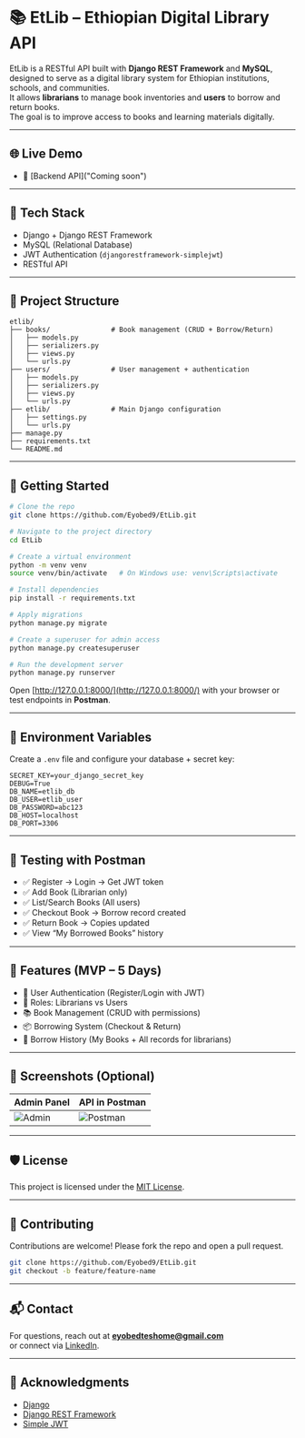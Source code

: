 # 📚 EtLib – Ethiopian Digital Library API

EtLib is a RESTful API built with **Django REST Framework** and **MySQL**, designed to serve as a digital library system for Ethiopian institutions, schools, and communities.  
It allows **librarians** to manage book inventories and **users** to borrow and return books.  
The goal is to improve access to books and learning materials digitally.

---

## 🌐 Live Demo

- 🔗 [Backend API]("Coming soon")

---

## 🧰 Tech Stack

- Django + Django REST Framework
- MySQL (Relational Database)
- JWT Authentication (`djangorestframework-simplejwt`)
- RESTful API

---

## 📂 Project Structure

```
etlib/
├── books/               # Book management (CRUD + Borrow/Return)
│   ├── models.py
│   ├── serializers.py
│   ├── views.py
│   └── urls.py
├── users/               # User management + authentication
│   ├── models.py
│   ├── serializers.py
│   ├── views.py
│   └── urls.py
├── etlib/               # Main Django configuration
│   ├── settings.py
│   └── urls.py
├── manage.py
├── requirements.txt
└── README.md
```

---

## 🚀 Getting Started

```bash
# Clone the repo
git clone https://github.com/Eyobed9/EtLib.git

# Navigate to the project directory
cd EtLib

# Create a virtual environment
python -m venv venv
source venv/bin/activate   # On Windows use: venv\Scripts\activate

# Install dependencies
pip install -r requirements.txt

# Apply migrations
python manage.py migrate

# Create a superuser for admin access
python manage.py createsuperuser

# Run the development server
python manage.py runserver
```

Open [http://127.0.0.1:8000/](http://127.0.0.1:8000/) with your browser or test endpoints in **Postman**.

---

## 🔐 Environment Variables

Create a `.env` file and configure your database + secret key:

```
SECRET_KEY=your_django_secret_key
DEBUG=True
DB_NAME=etlib_db
DB_USER=etlib_user
DB_PASSWORD=abc123
DB_HOST=localhost
DB_PORT=3306
```

---

## 🧪 Testing with Postman

- ✅ Register → Login → Get JWT token  
- ✅ Add Book (Librarian only)  
- ✅ List/Search Books (All users)  
- ✅ Checkout Book → Borrow record created  
- ✅ Return Book → Copies updated  
- ✅ View “My Borrowed Books” history  

---

## 🚀 Features (MVP – 5 Days)

- 🔐 User Authentication (Register/Login with JWT)
- 👥 Roles: Librarians vs Users
- 📚 Book Management (CRUD with permissions)
- 📦 Borrowing System (Checkout & Return)
- 📖 Borrow History (My Books + All records for librarians)

---

## 📸 Screenshots (Optional)

| Admin Panel                       | API in Postman                       |
| --------------------------------- | ------------------------------------ |
| ![Admin](./screenshots/admin.png) | ![Postman](./screenshots/postman.png) |

---

## 🛡️ License

This project is licensed under the [MIT License](./LICENSE).

---

## 👏 Contributing

Contributions are welcome! Please fork the repo and open a pull request.

```bash
git clone https://github.com/Eyobed9/EtLib.git
git checkout -b feature/feature-name
```

---

## 📬 Contact

For questions, reach out at **[eyobedteshome@gmail.com](mailto:eyobedteshome@gmail.com)**  
or connect via [LinkedIn](https://www.linkedin.com/in/eyobed-d-249634230/).

---

## 🙏 Acknowledgments

- [Django](https://docs.djangoproject.com/en/5.2/)  
- [Django REST Framework](https://www.django-rest-framework.org/)  
- [Simple JWT](https://django-rest-framework-simplejwt.readthedocs.io/)

